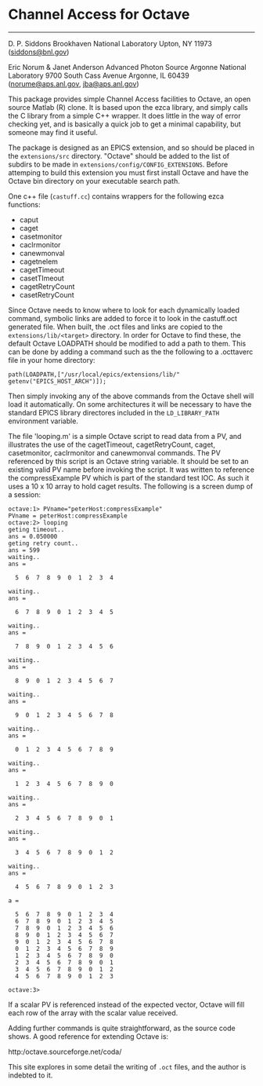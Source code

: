 # Channel Access for Octave

*************************

D. P. Siddons
Brookhaven National Laboratory
Upton, NY 11973
(siddons@bnl.gov)

Eric Norum & Janet Anderson
Advanced Photon Source
Argonne National Laboratory
9700 South Cass Avenue
Argonne, IL 60439
(norume@aps.anl.gov, jba@aps.anl.gov)

This package provides simple Channel Access facilities to Octave, an open source Matlab (R) clone. It is based upon the ezca library, and simply calls the C library from a simple C++ wrapper. It does little in the way of error checking yet, and is basically a quick job to get a minimal capability, but someone may find it useful. 

The package is designed as an EPICS extension, and so should be placed in the `extensions/src` directory. "Octave" should be added to the list of subdirs to be made in `extensions/config/CONFIG_EXTENSIONS`.  Before attemping to build this extension you must first install Octave and have the Octave bin directory on your executable search path.

One c++ file (`castuff.cc`) contains wrappers for the following ezca functions:

- caput
- caget
- casetmonitor
- caclrmonitor
- canewmonval
- cagetnelem
- cagetTimeout
- casetTImeout
- cagetRetryCount
- casetRetryCount

Since Octave needs to know where to look for each dynamically loaded command, symbolic links are added to force it to look in the castuff.oct generated file. When built, the .oct files and links are copied to the `extensions/lib/<target>` directory. In order for Octave to find these, the default Octave LOADPATH should be modified to add a path to them. This can be done by adding a command such as the the following to a .octtaverc file in your home directory:

```
path(LOADPATH,["/usr/local/epics/extensions/lib/" getenv("EPICS_HOST_ARCH")]);
```

Then simply invoking any of the above commands from the Octave shell will load it automatically. On some architectures it will be necessary to have the standard EPICS library directores included in the `LD_LIBRARY_PATH` environment variable.

The file 'looping.m' is a simple Octave script to read data from a PV, and illustrates the use of the cagetTimeout, cagetRetryCount, caget, casetmonitor, caclrmonitor and canewmonval commands. The PV referenced by this script is an Octave string variable. It should be set to an existing valid PV name before invoking the script. It was written to reference the compressExample PV which is part of the standard test IOC. As such it uses a 10 x 10 array to hold caget results. The following is a screen dump of a session:

```
octave:1> PVname="peterHost:compressExample"
PVname = peterHost:compressExample
octave:2> looping
geting timeout..
ans = 0.050000
geting retry count..
ans = 599
waiting..
ans =

  5  6  7  8  9  0  1  2  3  4

waiting..
ans =

  6  7  8  9  0  1  2  3  4  5

waiting..
ans =

  7  8  9  0  1  2  3  4  5  6

waiting..
ans =

  8  9  0  1  2  3  4  5  6  7

waiting..
ans =

  9  0  1  2  3  4  5  6  7  8

waiting..
ans =

  0  1  2  3  4  5  6  7  8  9

waiting..
ans =

  1  2  3  4  5  6  7  8  9  0

waiting..
ans =

  2  3  4  5  6  7  8  9  0  1

waiting..
ans =

  3  4  5  6  7  8  9  0  1  2

waiting..
ans =

  4  5  6  7  8  9  0  1  2  3

a =

  5  6  7  8  9  0  1  2  3  4
  6  7  8  9  0  1  2  3  4  5
  7  8  9  0  1  2  3  4  5  6
  8  9  0  1  2  3  4  5  6  7
  9  0  1  2  3  4  5  6  7  8
  0  1  2  3  4  5  6  7  8  9
  1  2  3  4  5  6  7  8  9  0
  2  3  4  5  6  7  8  9  0  1
  3  4  5  6  7  8  9  0  1  2
  4  5  6  7  8  9  0  1  2  3

octave:3>    
```

If a scalar PV is referenced instead of the expected vector, Octave will fill each row of the array with the scalar value received.

Adding further commands is quite straightforward, as the source code shows. A good reference for extending Octave is:

http:/octave.sourceforge.net/coda/

This site explores in some detail the writing of `.oct` files, and the author is indebted to it.  

